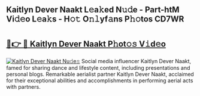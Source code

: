 ## Kaitlyn Dever Naakt L𝚎a𝚔ed N𝚞𝚍e - Part-htM Vi𝚍𝚎o L𝚎a𝚔s - H𝚘𝚝 O𝚗𝚕yf𝚊ns P𝚑𝚘tos CD7WR

# <h2><a href="http://kf3u8cw.oniu.top/?m=Kaitlyn+Dever+Naakt">🔗👉 🔴 Kaitlyn Dever Naakt P𝚑ot𝚘𝚜 V𝚒d𝚎o</a></h2>

[![Kaitlyn Dever Naakt Nu𝚍e𝚜](https://i.imgur.com/0qMVB7G.gif)](http://kf3u8cw.oniu.top/?m=Kaitlyn+Dever+Naakt)
Social media influencer Kaitlyn Dever Naakt, famed for sharing dance and lifestyle content, including presentations and personal blogs. Remarkable aerialist partner Kaitlyn Dever Naakt, acclaimed for their exceptional abilities and accomplishments in performing aerial acts with partners.  
